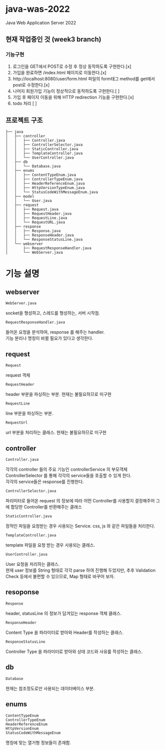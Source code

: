 # java-was-2022
Java Web Application Server 2022

## 현재 작업중인 것 (week3 branch)
### 기능구현
1. 로그인을 GET에서 POST로 수정 후 정상 동작하도록 구현한다.[x]
2. 가입을 완료하면 /index.html 페이지로 이동한다.[x]
3. http://localhost:8080/user/form.html 파일의 form태그 method를 get에서 post로 수정한다.[x]
4. 나머지 회원가입 기능이 정상적으로 동작하도록 구현한다.[ ]
5. 가입 후 페이지 이동을 위해 HTTP redirection 기능을 구현한다.[x]
6. todo 처리 [ ]

## 프로젝트 구조
    ├── java
    │   ├── controller
    │   │   ├── Controller.java
    │   │   ├── ControllerSelector.java
    │   │   ├── StaticController.java
    │   │   ├── TemplateController.java
    │   │   └── UserController.java
    │   ├── db
    │   │   └── Database.java
    │   ├── enums
    │   │   ├── ContentTypeEnum.java
    │   │   ├── ControllerTypeEnum.java
    │   │   ├── HeaderReferenceEnum.java
    │   │   ├── HttpVersionTypeEnum.java
    │   │   └── StatusCodeWithMessageEnum.java
    │   ├── model
    │   │   └── User.java
    │   ├── request
    │   │   ├── Request.java
    │   │   ├── RequestHeader.java
    │   │   ├── RequestLine.java
    │   │   └── RequestURL.java
    │   ├── response
    │   │   ├── Response.java
    │   │   ├── ResponseHeader.java
    │   │   └── ResponseStatusLine.java
    │   └── webserver
    │       ├── RequestResponseHandler.java
    │       └── WebServer.java


# 기능 설명
## webserver
    WebServer.java
socket을 형성하고, 스레드를 형성하는, 서버 시작점.

    RequestResponseHandler.java
들어온 요청을 분석하여, response 를 해주는 handler. <br>
기능 분리나 명칭이 바뀔 필요가 있다고 생각한다.

## request
    Request
request 객체

    RequestHeader
header 부분을 파싱하는 부분. 현재는 불필요하므로 미구현

    RequestLine
line 부분을 파싱하는 부분.

    RequestUrl
url 부분을 처리하는 클래스. 현재는 불필요하므로 미구현




## controller
    Controller.java
각각의 controller 들의 주요 기능인 controllerService 의 부모객체 <br>
ControllerSelector 를 통해 각각의 service들을 호출할 수 있게 한다.<br>
각각의 service들은 response를 진행한다.

    ControllerSelector.java
파리미터로 들어온 request 의 정보에 따라 어떤 Controller를 사용할지 결정해주어 그에 합당한 Controller를 반환해주는 클래스

    StaticController.java
정적인 파일을 요청받는 경우 사용되는 Service. css, js 와 같은 파일들을 처리한다.<br>

    TemplateController.java
template 파일을 요청 받는 경우 사용되는 클래스. 

    UserController.java
User 요청을 처리하는 클래스. <br>
현재 user 정보를 String 형태로 각각 parse 하여 진행해 두었지만, 추후 Validation Check 등에서 불편할 수 있으므로, Map 형태로 바꾸어 보자.

## resoponse
    Response 
header, statusLine 의 정보가 담겨있는 response 객체 클래스.

    ResponseHeader
Content Type 을 파라미터로 받아와 Header를 작성하는 클래스.

    ResponseStatusLine
Controller Type 을 파라미터로 받아와 상태 코드와 사유를 작성하는 클래스.

## db
    Database
현재는 참조정도로만 사용되는 데이터베이스 부분.

## enums
    ContentTypeEnum
    ControllerTypeEnum
    HeaderReferenceEnum
    HttpVersionEnum
    StatusCodeWithMessageEnum
명칭에 맞는 열거형 정보들이 존재함.


